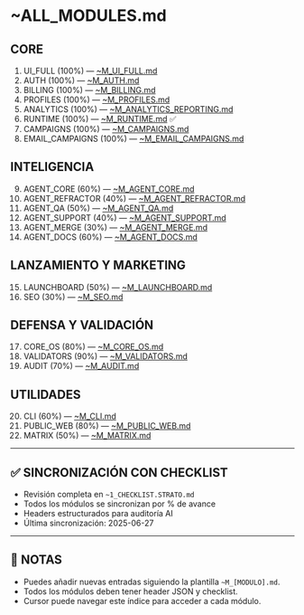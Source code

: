 <!--
STRATO MODULE HEADER
{
  "module": "ALL_MODULES_INDEX",
  "objective": "Índice maestro de módulos, estado y sincronización del monorepo STRATO.",
  "paths": ["~ALL_MODULES.md"],
  "status": "sincronizado",
  "last_synced": "2025-06-27",
  "last_validated": "2025-06-27",
  "responsible": "José + IA STRATO",
  "rules": {
    "no-any": true,
    "strict-types": true,
    "eslint": "on",
    "context-guard": "on",
    "commit-por-modulo": true
  }
}
-->

# ~ALL_MODULES.md

## CORE
1. UI_FULL (100%) — [~M_UI_FULL.md](./~M_UI_FULL.md)
2. AUTH (100%) — [~M_AUTH.md](./~M_AUTH.md)
3. BILLING (100%) — [~M_BILLING.md](./~M_BILLING.md)
4. PROFILES (100%) — [~M_PROFILES.md](./~M_PROFILES.md)
5. ANALYTICS (100%) — [~M_ANALYTICS_REPORTING.md](./~M_ANALYTICS_REPORTING.md)
6. RUNTIME (100%) — [~M_RUNTIME.md](./~M_RUNTIME.md) ✅
7. CAMPAIGNS (100%) — [~M_CAMPAIGNS.md](./~M_CAMPAIGNS.md)
8. EMAIL_CAMPAIGNS (100%) — [~M_EMAIL_CAMPAIGNS.md](./~M_EMAIL_CAMPAIGNS.md)

## INTELIGENCIA
9. AGENT_CORE (60%) — [~M_AGENT_CORE.md](./~M_AGENT_CORE.md)
10. AGENT_REFRACTOR (40%) — [~M_AGENT_REFRACTOR.md](./~M_AGENT_REFRACTOR.md)
11. AGENT_QA (50%) — [~M_AGENT_QA.md](./~M_AGENT_QA.md)
12. AGENT_SUPPORT (40%) — [~M_AGENT_SUPPORT.md](./~M_AGENT_SUPPORT.md)
13. AGENT_MERGE (30%) — [~M_AGENT_MERGE.md](./~M_AGENT_MERGE.md)
14. AGENT_DOCS (60%) — [~M_AGENT_DOCS.md](./~M_AGENT_DOCS.md)

## LANZAMIENTO Y MARKETING
15. LAUNCHBOARD (50%) — [~M_LAUNCHBOARD.md](./~M_LAUNCHBOARD.md)
16. SEO (30%) — [~M_SEO.md](./~M_SEO.md)

## DEFENSA Y VALIDACIÓN
17. CORE_OS (80%) — [~M_CORE_OS.md](./~M_CORE_OS.md)
18. VALIDATORS (90%) — [~M_VALIDATORS.md](./~M_VALIDATORS.md)
19. AUDIT (70%) — [~M_AUDIT.md](./~M_AUDIT.md)

## UTILIDADES
20. CLI (60%) — [~M_CLI.md](./~M_CLI.md)
21. PUBLIC_WEB (80%) — [~M_PUBLIC_WEB.md](./~M_PUBLIC_WEB.md)
22. MATRIX (50%) — [~M_MATRIX.md](./~M_MATRIX.md)

---

## ✅ SINCRONIZACIÓN CON CHECKLIST

- Revisión completa en `~1_CHECKLIST.STRATO.md`
- Todos los módulos se sincronizan por % de avance
- Headers estructurados para auditoría AI
- Última sincronización: 2025-06-27

---

## 📌 NOTAS

- Puedes añadir nuevas entradas siguiendo la plantilla `~M_[MODULO].md`.
- Todos los módulos deben tener header JSON y checklist.
- Cursor puede navegar este índice para acceder a cada módulo. 